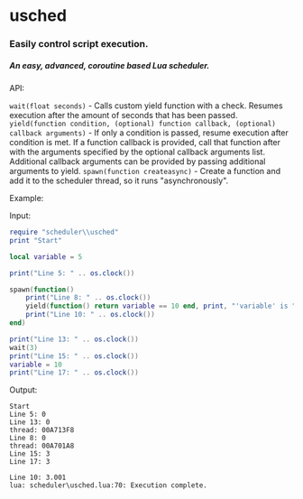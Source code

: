 # usched
### Easily control script execution.
##### An easy, advanced, coroutine based Lua scheduler. 

API: 

`wait(float seconds)` - Calls custom yield function with a check. Resumes execution after the amount of seconds that has been passed.
`yield(function condition, (optional) function callback, (optional) callback arguments)` - If only a condition is passed, resume execution after condition is met. If a function callback is provided, call that function after with the arguments specified by the optional callback arguments list. Additional callback arguments can be provided by passing additional arguments to yield. 
`spawn(function createasync)` - Create a function and add it to the scheduler thread, so it runs "asynchronously". 


Example:

Input:
```lua
require "scheduler\\usched"
print "Start"

local variable = 5

print("Line 5: " .. os.clock())

spawn(function()
	print("Line 8: " .. os.clock())
	yield(function() return variable == 10 end, print, "'variable' is " .. variable)
	print("Line 10: " .. os.clock())
end)

print("Line 13: " .. os.clock())
wait(3)
print("Line 15: " .. os.clock())
variable = 10
print("Line 17: " .. os.clock())
```

Output:
```
Start
Line 5: 0
Line 13: 0
thread: 00A713F8
Line 8: 0
thread: 00A701A8
Line 15: 3
Line 17: 3

Line 10: 3.001
lua: scheduler\usched.lua:70: Execution complete.
```
